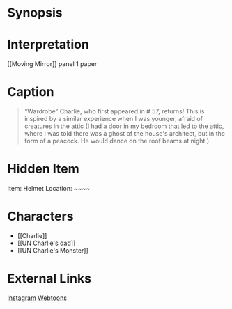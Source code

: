# Synopsis


# Interpretation
[[Moving Mirror]] panel 1 paper

# Caption
> “Wardrobe” Charlie, who first appeared in  # 57, returns! This is inspired by a similar experience when I was younger, afraid of creatures in the attic (I had a door in my bedroom that led to the attic, where I was told there was a ghost of the house's architect, but in the form of a peacock. He would dance on the roof beams at night.)

# Hidden Item
Item: Helmet
Location: ~~~~

# Characters
* [[Charlie]]
* [[UN Charlie's dad]]
* [[UN Charlie's Monster]]

# External Links
[Instagram](https://www.instagram.com/p/CZC54FDK9KU/?igshid=YmMyMTA2M2Y=)
[Webtoons](https://www.webtoons.com/en/challenge/twistwood-tales/104-wardrobe/viewer?title_no=344740&episode_no=114)